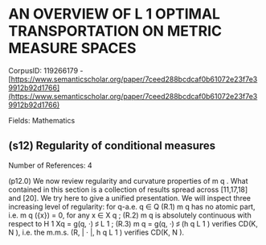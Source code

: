 # AN OVERVIEW OF L 1 OPTIMAL TRANSPORTATION ON METRIC MEASURE SPACES

CorpusID: 119266179 - [https://www.semanticscholar.org/paper/7ceed288bcdcaf0b61072e23f7e39912b92d1766](https://www.semanticscholar.org/paper/7ceed288bcdcaf0b61072e23f7e39912b92d1766)

Fields: Mathematics

## (s12) Regularity of conditional measures
Number of References: 4

(p12.0) We now review regularity and curvature properties of m q . What contained in this section is a collection of results spread across [11,17,18] and [20]. We try here to give a unified presentation. We will inspect three increasing level of regularity: for q-a.e. q ∈ Q (R.1) m q has no atomic part, i.e. m q ({x}) = 0, for any x ∈ X q ; (R.2) m q is absolutely continuous with respect to H 1 Xq = g(q, ·) ♯ L 1 ; (R.3) m q = g(q, ·) ♯ (h q L 1 ) verifies CD(K, N ), i.e. the m.m.s. (R, | · |, h q L 1 ) verifies CD(K, N ).
